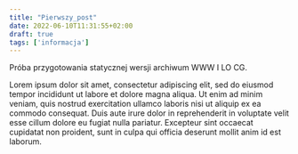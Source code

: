 ```yaml
---
title: "Pierwszy_post"
date: 2022-06-10T11:31:55+02:00
draft: true
tags: ['informacja']
---
```


Próba przygotowania statycznej wersji archiwum WWW I LO CG.

Lorem ipsum dolor sit amet, consectetur adipiscing elit, sed do eiusmod tempor incididunt ut labore et dolore magna aliqua. Ut enim ad minim veniam, quis nostrud exercitation ullamco laboris nisi ut aliquip ex ea commodo consequat. Duis aute irure dolor in reprehenderit in voluptate velit esse cillum dolore eu fugiat nulla pariatur. Excepteur sint occaecat cupidatat non proident, sunt in culpa qui officia deserunt mollit anim id est laborum.
